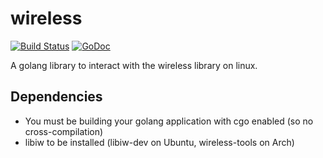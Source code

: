 wireless
========

[![Build Status](https://travis-ci.org/solarnz/wireless.svg)](https://travis-ci.org/solarnz/wireless)
[![GoDoc](https://godoc.org/github.com/solarnz/wireless?status.svg)](http://godoc.org/github.com/solarnz/wireless)

A golang library to interact with the wireless library on linux.

Dependencies
------------

- You must be building your golang application with cgo enabled (so no cross-compilation)
- libiw to be installed (libiw-dev on Ubuntu, wireless-tools on Arch)
